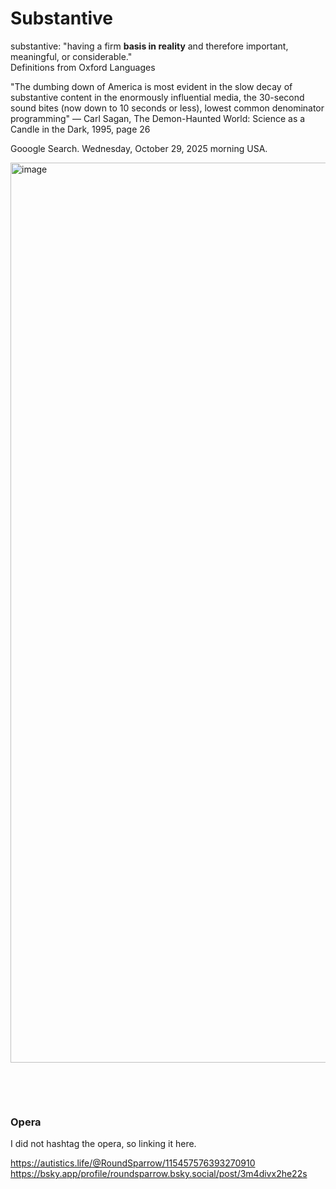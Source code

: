 # Substantive

substantive: "having a firm **basis in reality** and therefore important, meaningful, or considerable."    
Definitions from Oxford Languages 

"The dumbing down of America is most evident in the slow decay of substantive content in the enormously influential media, the 30-second sound bites (now down to 10 seconds or less), lowest common denominator programming" ― Carl Sagan, The Demon-Haunted World: Science as a Candle in the Dark, 1995, page 26

Gooogle Search. Wednesday, October 29, 2025 morning USA.

<img width="1326" height="1440" alt="image" src="https://github.com/user-attachments/assets/e960e907-3955-4fb9-ba9d-8ed647863050" />

&nbsp;

&nbsp;

### Opera

I did not hashtag the opera, so linking it here.    

https://autistics.life/@RoundSparrow/115457576393270910      
https://bsky.app/profile/roundsparrow.bsky.social/post/3m4divx2he22s   

